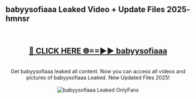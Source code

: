 <h2>babyysofiaaa Leaked Video + Update Files 2025- hmnsr</h2>
<br>
<div align="center">
<h2><a href="https://libra.edu.pl?babyysofiaaa" rel="nofollow">🔴 CLICK HERE 🌐==►► babyysofiaaa</a></h2>
<br>
Get babyysofiaaa leaked all content. Now you can access all videos and pictures of babyysofiaaa Leaked. New Updated Files 2025!
<br>
<br>
<a href="https://libra.edu.pl?babyysofiaaa" rel="nofollow" data-target="animated-image.originalLink"><img src="https://i.ibb.co.com/WyWwxjT/player-gif2.gif" alt="babyysofiaaa Leaked OnlyFans" style="max-width: 100%; display: inline-block;" data-target="animated-image.originalImage"></a>
</div>
<br>